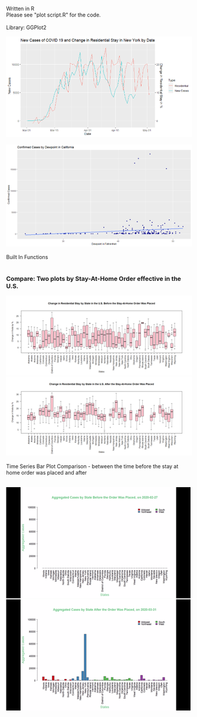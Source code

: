 Written in R  
Please see "plot script.R" for the code.
<br/>
<br/>
Library: GGPlot2
<br/>
<br/>
![dual line plot with offset, ggplot2](https://github.com/jojuno/EDA/blob/master/new%20cases%20and%20change%20in%20residential%20in%20new%20york%20by%20date%20offset.png)
<br/>
<br/>
![scatterplot, ggplot2](https://github.com/jojuno/EDA/blob/master/confirmed%20cases%20by%20dewpoint%20in%20california.png)
<br/>
<br/>
Built In Functions
<br/>
<br/>
### Compare: Two plots by Stay-At-Home Order effective in the U.S.
![boxplot before order](https://github.com/jojuno/EDA/blob/master/change%20in%20residential%20stay%20by%20state%20in%20the%20U.S.%20before%20the%20stay-at-home%20order%20was%20placed.png) 
![boxplot after order](https://github.com/jojuno/EDA/blob/master/change%20in%20residential%20stay%20by%20state%20in%20the%20U.S.%20after%20the%20stay-at-home%20order%20was%20placed.png) 
<br/>
<br/>
Time Series Bar Plot Comparison - between the time before the stay at home order was placed and after
<br/>
<br/>
<p float="left">
  <img src="time series before the order agg cases.gif" width="500" height="300"/>
  <img src="time series after the order agg cases.gif" width="500" height="300"/>
</p>

